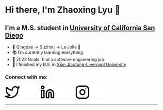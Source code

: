 # Hi there, I'm Zhaoxing Lyu 🙈

## I'm a M.S. student in [University of California San Diego](https://cse.ucsd.edu/)

- 📍 Qingdao -> Suzhou -> La Jolla 🌴
- 📚 I’m currently learning everything 
- 📌 2022 Goals: find a software engineering job
- 🏫 I finished my B.S. in [Xian Jiaotong-Liverpool University](https://www.xjtlu.edu.cn/en/study/undergraduate/information-and-computing-science)

### Connect with me:

[![website](./img/twitter-light.svg)](https://twitter.com/ZhaoxingLyu#gh-light-mode-only)
[![website](./img/twitter-dark.svg)](https://twitter.com/ZhaoxingLyu#gh-dark-mode-only)
&nbsp;&nbsp;
[![website](./img/linkedin-light.svg)](https://linkedin.com/in/zhaoxing-lyu#gh-light-mode-only)
[![website](./img/linkedin-dark.svg)](https://linkedin.com/in/zhaoxing-lyu#gh-dark-mode-only)
&nbsp;&nbsp;
[![website](./img/instagram-light.svg)](https://instagram.com/zhaoxing_lyu#gh-light-mode-only)
[![website](./img/instagram-dark.svg)](https://instagram.com/zhaoxing_lyu#gh-dark-mode-only)


---
